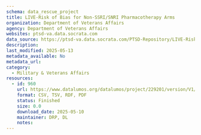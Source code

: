 ```yaml
---
schema: data_rescue_project 
title: LIVE-Risk of Bias for Non-SSRI/SNRI Pharmacotherapy Arms
organization: Department of Veterans Affairs
agency: Department of Veterans Affairs
websites: ptsd-va.data.socrata.com
data_source: https://ptsd-va.data.socrata.com/PTSD-Repository/LIVE-Risk-of-Bias-for-Non-SSRI-SNRI-Pharmacotherap/ak5u-t2v3
description: 
last_modified: 2025-05-13
metadata_available: No
metadata_url: 
category:
  - Military & Veterans Affairs 
resources:
  - id: 960
    url: https://www.datalumos.org/datalumos/project/229201/version/V1/view
    format: CSV, TSV, RDF, PDF
    status: Finished
    size: 0.0
    download_date: 2025-05-10
    maintainer: DRP, DL
    notes: 
---
```

